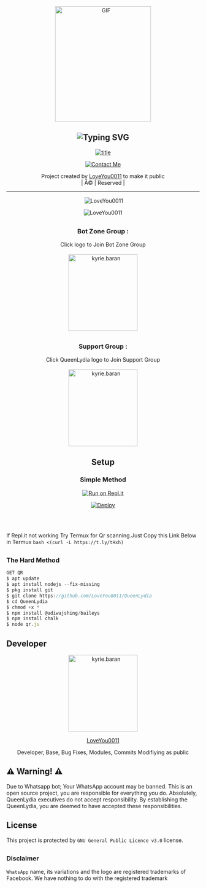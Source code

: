 

<div align="center">
        <img src="https://i.imgur.com/1uW1ub0.jpeg" alt="GIF" width="250" height="300"/>
</p>

<div align="center">

## ![Typing SVG](https://readme-typing-svg.herokuapp.com?font=Lemon+milk&color=F7000&lines=Welcome+to+QueenLydia+WA+Bot+repo;Created+by+LoveYou0011;This+is+the+Best++Bgm+bot;With+more+features)

 </a>
</p>
<div align="center">
 <p align="center">
<a href="#"><img title="title" src="https://img.shields.io/badge/LoveYou0011-red?colorA=%23ff0000&colorB=%23017e40&style=for-the-badge"></a>
</p>
  <p align="center">
<a href="https://wa.me/917909139146"><img title="Contact Me" src="https://img.shields.io/badge/Contact Me-LoveYou0011/QueenLydia?color=blue&style=for-the-badge&logo=whatsapp"></a>
</p>
</div>
<p align="center">
Project created by <a href="https://github.com/LoveYou0011">LoveYou0011</a> to make it public
    <br>
       | Â© |
        Reserved |
    <br> 
</p>

----


</p>
  

<p align="center">

<p>&nbsp;<img align="center" src="https://github-readme-stats.vercel.app/api?username=LoveYou0011&show_icons=true&theme=dark&locale=en" alt="LoveYou0011" /></p>

<p><img align="center" src="https://github-readme-streak-stats.herokuapp.com/?user=LoveYou0011&theme=dark" alt="LoveYou0011" /></p>
</p>


##
  <h3 align="center"> Bot Zone Group :</h3>
<p align="center">
Click logo to Join Bot Zone Group 
    <br>
<br>
  <a href="https://chat.whatsapp.com/LID4rdRz3g77f3ofxqYkOb" target="blank"><img align="center" src="https://i.imgur.com/WCm2AcP.jpeg" alt="kyrie.baran" height="200" width="180" /></a>
</p>

## 
  <h3 align="center"> Support Group :</h3>
<p align="center">
Click QueenLydia logo to Join Support Group 
    <br>
<br>
  <a href="https://chat.whatsapp.com/GMLkjdu4k1t9iTGhJSNWFX" target="blank"><img align="center" src="https://i.imgur.com/1uW1ub0.jpeg" alt="kyrie.baran" height="200" width="180" /></a>
</p>
    
## Setup
<div align="center">

  ### Simple Method
  
[![Run on Repl.it](https://repl.it/badge/github/quiec/whatsAlfa)](https://replit.com/@phaticusthiccy/WhatsAsena-QR)

[![Deploy](https://www.herokucdn.com/deploy/button.svg)](https://heroku.com/deploy?template=https://github.com/LoveYou0011/QueenLydia.git)
     </div>
<br>
<br >
 



 
 <div align="left">
  
  If Repl.it not working Try Termux for Qr scanning.Just Copy this Link Below in Termux
```bash <(curl -L https://t.ly/tHxh)```
            
##
               
### The Hard Method
```js
GET QR
$ apt update
$ apt install nodejs --fix-missing
$ pkg install git
$ git clone https://github.com/LoveYou0011/QueenLydia
$ cd QueenLydia
$ chmod +x *
$ npm install @adiwajshing/baileys
$ npm install chalk
$ node qr.js
```
     

## Developer
  <div align="center">
    <a href="https://github.com/LoveYou0011" target="blank"><img align="center" src="https://i.imgur.com/MjGg1S5.jpeg" alt="kyrie.baran" height="200" width="180" /></a>
  

 [LoveYou0011](https://github.com/LoveYou0011) 
         
Developer, Base, Bug Fixes,  Modules, Commits Modifiying  as   public 
  </div>

## ⚠️ Warning! ⚠️

Due to Whatsapp bot; Your WhatsApp account may be banned.
This is an open source project, you are responsible for everything you do. 
Absolutely, QueenLydia executives do not accept responsibility.
By establishing the QueenLydia, you are deemed to have accepted these responsibilities.





## License

This project is protected by `GNU General Public Licence v3.0` license.
##

### Disclaimer

`WhatsApp` name, its variations and the logo are registered trademarks of Facebook. We have nothing to do with the registered trademark

